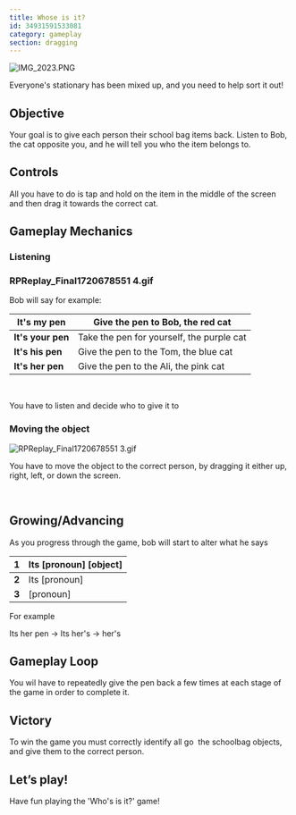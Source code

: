 ```yaml
---
title: Whose is it?
id: 34931591533081
category: gameplay
section: dragging
---
```

![IMG_2023.PNG](https://help.studycat.com/hc/article_attachments/34966103260825)


Everyone's stationary has been mixed up, and you need to help sort it out!


## Objective


Your goal is to give each person their school bag items back. Listen to Bob, the cat opposite you, and he will tell you who the item belongs to.


## Controls


All you have to do is tap and hold on the item in the middle of the screen and then drag it towards the correct cat.


## Gameplay Mechanics


### Listening


### RPReplay_Final1720678551 4.gif


Bob will say for example:




| **It's my pen** | Give the pen to Bob, the red cat |
| --- | --- |
| **It's your pen** | Take the pen for yourself, the purple cat |
| **It's his pen** | Give the pen to the Tom, the blue cat |
| **It's her pen** | Give the pen to the Ali, the pink cat |


 


You have to listen and decide who to give it to


### Moving the object


![RPReplay_Final1720678551 3.gif](https://help.studycat.com/hc/article_attachments/34966668424601)


You have to move the object to the correct person, by dragging it either up, right, left, or down the screen.


 


## Growing/Advancing


As you progress through the game, bob will start to alter what he says 




| **1** | Its \[pronoun] \[object] |
| --- | --- |
| **2** | Its \[pronoun] |
| **3** | \[pronoun] |


For example


Its her pen \-\> Its her's \-\> her's


## Gameplay Loop


You wil have to repeatedly give the pen back a few times at each stage of the game in order to complete it.


## Victory


To win the game you must correctly identify all go  the schoolbag objects, and give them to the correct person.


## Let’s play!


Have fun playing the 'Who's is it?' game!

